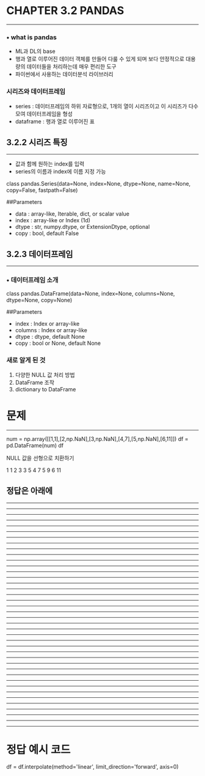 # CHAPTER 3.2 PANDAS
-------

### • what is pandas

 - ML과 DL의 base
 - 행과 열로 이루어진 데이터 객체를 만들어 다룰 수 있게 되며 보다 안정적으로 대용량의 데이터들을 처리하는데 매우 편리한 도구
 - 파이썬에서 사용하는 데이터분석 라이브러리
 


### 시리즈와 데이터프레임

 - series : 데이터프레임의 하위 자료형으로, 1개의 열이 시리즈이고 이 시리즈가 다수 모여 데이터프레임을 형성
 - dataframe : 행과 열로 이루어진 표


## 3.2.2 시리즈 특징
----------- 
 - 값과 함께 원하는 index를 입력
 - series의 이름과 index에 이름 지정 가능


class pandas.Series(data=None, index=None, dtype=None, name=None, copy=False, fastpath=False)

##Parameters
- data : array-like, Iterable, dict, or scalar value
- index : array-like or Index (1d)
- dtype : str, numpy.dtype, or ExtensionDtype, optional
- copy : bool, default False


## 3.2.3 데이터프레임
-----------   

### • 데이터프레임 소개   

class pandas.DataFrame(data=None, index=None, columns=None, dtype=None, copy=None)

##Parameters
- index : Index or array-like
- columns : Index or array-like
- dtype : dtype, default None
- copy : bool or None, default None
 
 ### 새로 알게 된 것
 
 1. 다양한 NULL 값 처리 방법
 2. DataFrame 조작
 3. dictionary to  DataFrame   
 
 
 
 # 문제
 --------
 
num = np.array([[1,1],[2,np.NaN],[3,np.NaN],[4,7],[5,np.NaN],[6,11]])
df = pd.DataFrame(num)
df

NULL 값을 선형으로 치환하기

1 1
2 3
3 5
4 7
5 9
6 11

정답은 아래에
-----
-----
-----
-----
-----
-----
-----
-----
-----
-----
-----
-----
-----
-----
-----
-----
-----
-----
-----
-----
-----
-----
-----
-----
-----
-----
-----
-----
-----
-----
-----
-----
-----
-----
-----
-----
-----
-----
-----
-----
-----

                        
# 정답 예시 코드
df = df.interpolate(method='linear', limit_direction='forward', axis=0)
   




